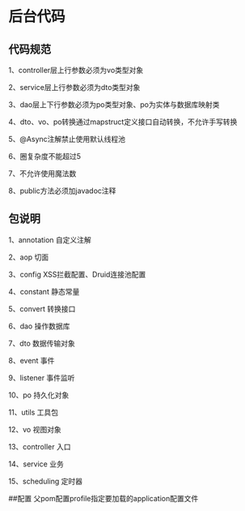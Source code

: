 # 后台代码
## 代码规范
 1、controller层上行参数必须为vo类型对象
 
 2、service层上行参数必须为dto类型对象
 
 3、dao层上下行参数必须为po类型对象、po为实体与数据库映射类
 
 4、dto、vo、po转换通过mapstruct定义接口自动转换，不允许手写转换
 
 5、@Async注解禁止使用默认线程池
 
 6、圈复杂度不能超过5
 
 7、不允许使用魔法数

 8、public方法必须加javadoc注释
 
 
 ## 包说明
 
 1、annotation 自定义注解
 
 2、aop 切面
 
 3、config XSS拦截配置、Druid连接池配置
 
 4、constant 静态常量
 
 5、convert 转换接口
 
 6、dao 操作数据库
 
 7、dto 数据传输对象
 
 8、event 事件
 
 9、listener 事件监听
 
 10、po 持久化对象
 
 11、utils 工具包
 
 12、vo 视图对象
 
 13、controller 入口
 
 14、service 业务
 
 15、scheduling 定时器
 
 ##配置
 父pom配置profile指定要加载的application配置文件